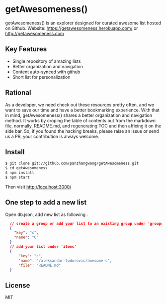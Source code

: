 getAwesomeness()
==============

getAwesomeness() is an explorer designed for curated awesome list hosted on Github. Website: https://getawesomeness.herokuapp.com/ or http://getawesomeness.com


## Key Features

- Single repository  of amazing lists
- Better organization and navigation
- Content auto-synced with github
- Short list for personalization

## Rational
As a developer, we need check out these resources pretty often, and we want to save our time and have a better bookmarking experience. With that in mind, getAwesomeness() shares a better organization and navigation method. It works by croping the table of contents out from  the markdown file, normally, README.md, and regenerating TOC and then affixing it on the side bar. So, if you found the hacking breaks, please raise an issue or send us a PR, your contribution is always welcome.

## Install

```sh
$ git clone git://github.com/panzhangwang/getAwesomeness.git
$ cd getAwesomeness
$ npm install
$ npm start
```
Then visit [http://localhost:3000/](http://localhost:3000/)


## One step to add a new list

Open db.json, add new list as following .
```json
  // create a group or add your list to an existing group under 'groups'
  {
    "key": "c",
    "name": "C"
  }
  // add your list under 'items'
  {
      "key": "c",
      "name": "/aleksandar-todorovic/awesome-c",
      "file": "README.md"
  }
```


## License

MIT


